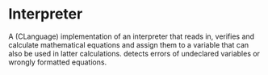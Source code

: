 # Interpreter
A (CLanguage) implementation of an interpreter that reads in, verifies and calculate mathematical equations and assign them to a variable that can also be used in latter calculations. detects errors of undeclared variables or wrongly formatted equations.
